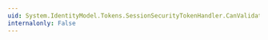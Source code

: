 ```yaml
---
uid: System.IdentityModel.Tokens.SessionSecurityTokenHandler.CanValidateToken
internalonly: False
---
```

